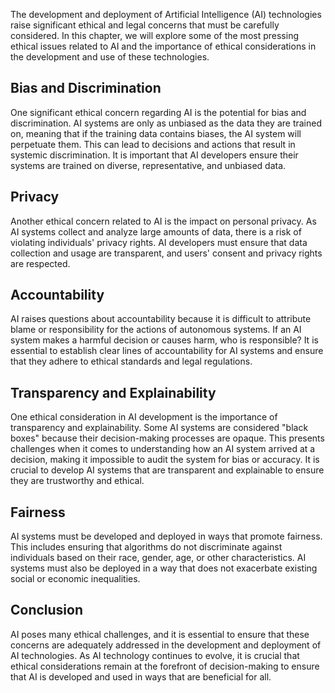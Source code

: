 
The development and deployment of Artificial Intelligence (AI) technologies raise significant ethical and legal concerns that must be carefully considered. In this chapter, we will explore some of the most pressing ethical issues related to AI and the importance of ethical considerations in the development and use of these technologies.

Bias and Discrimination
-----------------------

One significant ethical concern regarding AI is the potential for bias and discrimination. AI systems are only as unbiased as the data they are trained on, meaning that if the training data contains biases, the AI system will perpetuate them. This can lead to decisions and actions that result in systemic discrimination. It is important that AI developers ensure their systems are trained on diverse, representative, and unbiased data.

Privacy
-------

Another ethical concern related to AI is the impact on personal privacy. As AI systems collect and analyze large amounts of data, there is a risk of violating individuals' privacy rights. AI developers must ensure that data collection and usage are transparent, and users' consent and privacy rights are respected.

Accountability
--------------

AI raises questions about accountability because it is difficult to attribute blame or responsibility for the actions of autonomous systems. If an AI system makes a harmful decision or causes harm, who is responsible? It is essential to establish clear lines of accountability for AI systems and ensure that they adhere to ethical standards and legal regulations.

Transparency and Explainability
-------------------------------

One ethical consideration in AI development is the importance of transparency and explainability. Some AI systems are considered "black boxes" because their decision-making processes are opaque. This presents challenges when it comes to understanding how an AI system arrived at a decision, making it impossible to audit the system for bias or accuracy. It is crucial to develop AI systems that are transparent and explainable to ensure they are trustworthy and ethical.

Fairness
--------

AI systems must be developed and deployed in ways that promote fairness. This includes ensuring that algorithms do not discriminate against individuals based on their race, gender, age, or other characteristics. AI systems must also be deployed in a way that does not exacerbate existing social or economic inequalities.

Conclusion
----------

AI poses many ethical challenges, and it is essential to ensure that these concerns are adequately addressed in the development and deployment of AI technologies. As AI technology continues to evolve, it is crucial that ethical considerations remain at the forefront of decision-making to ensure that AI is developed and used in ways that are beneficial for all.
